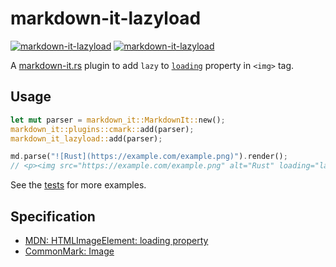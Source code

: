 # markdown-it-lazyload

[![markdown-it-lazyload](https://img.shields.io/crates/v/markdown-it-lazyload.svg)](https://crates.io/crates/markdown-it-lazyload) [![markdown-it-lazyload](https://docs.rs/markdown-it-lazyload/badge.svg)](https://docs.rs/markdown-it-lazyload)

A [markdown-it.rs](https://crates.io/crates/markdown-it) plugin to add `lazy` to [`loading`](https://developer.mozilla.org/en-US/docs/Web/API/HTMLImageElement/loading) property in `<img>` tag.

## Usage

```rs
let mut parser = markdown_it::MarkdownIt::new();
markdown_it::plugins::cmark::add(parser);
markdown_it_lazyload::add(parser);

md.parse("![Rust](https://example.com/example.png)").render();
// <p><img src="https://example.com/example.png" alt="Rust" loading="lazy"></p>
```

See the [tests](./tests/lib.rs) for more examples.

## Specification

- [MDN: HTMLImageElement: loading property](https://developer.mozilla.org/en-US/docs/Web/API/HTMLImageElement/loading)
- [CommonMark: Image](https://commonmark.org/help/tutorial/08-images.html)

